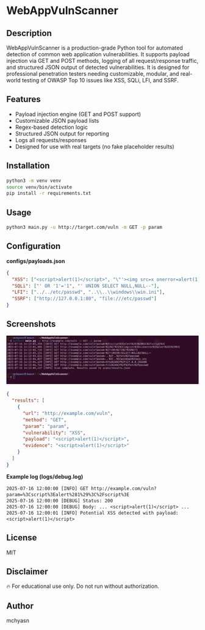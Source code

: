 # WebAppVulnScanner

## Description

WebAppVulnScanner is a production-grade Python tool for automated detection of common web application vulnerabilities. It supports payload injection via GET and POST methods, logging of all request/response traffic, and structured JSON output of detected vulnerabilities. It is designed for professional penetration testers needing customizable, modular, and real-world testing of OWASP Top 10 issues like XSS, SQLi, LFI, and SSRF.

## Features

* Payload injection engine (GET and POST support)
* Customizable JSON payload lists
* Regex-based detection logic
* Structured JSON output for reporting
* Logs all requests/responses
* Designed for use with real targets (no fake placeholder results)

## Installation

```bash
python3 -m venv venv
source venv/bin/activate
pip install -r requirements.txt
```

## Usage

```bash
python3 main.py -u http://target.com/vuln -m GET -p param
```

## Configuration

**configs/payloads.json**

```json
{
  "XSS": ["<script>alert(1)</script>", "\"'><img src=x onerror=alert(1)>"] ,
  "SQLi": ["' OR '1'='1", "' UNION SELECT NULL,NULL--"],
  "LFI": ["../../etc/passwd", "..\\..\\windows\\win.ini"],
  "SSRF": ["http://127.0.0.1:80", "file:///etc/passwd"]
}
```

## Screenshots

![Web Application Vulnerability Scanner](https://raw.githubusercontent.com/mchyasn/cybersecurity-tools/main/02-Vulnerability-Scanning-and-Exploitation/WebAppVulnScanner/screenshots/0.png)

```json
{
  "results": [
    {
      "url": "http://example.com/vuln",
      "method": "GET",
      "param": "param",
      "vulnerability": "XSS",
      "payload": "<script>alert(1)</script>",
      "evidence": "<script>alert(1)</script>"
    }
  ]
}
```

**Example log (logs/debug.log)**

```
2025-07-16 12:00:00 [INFO] GET http://example.com/vuln?param=%3Cscript%3Ealert%281%29%3C%2Fscript%3E
2025-07-16 12:00:00 [DEBUG] Status: 200
2025-07-16 12:00:00 [DEBUG] Body: ... <script>alert(1)</script> ...
2025-07-16 12:00:01 [INFO] Potential XSS detected with payload: <script>alert(1)</script>
```

## License

MIT

## Disclaimer

🔥 For educational use only. Do not run without authorization.

## Author

mchyasn
